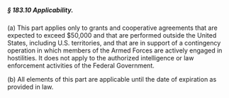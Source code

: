 ##### § 183.10 Applicability. #####

(a) This part applies only to grants and cooperative agreements that are expected to exceed $50,000 and that are performed outside the United States, including U.S. territories, and that are in support of a contingency operation in which members of the Armed Forces are actively engaged in hostilities. It does not apply to the authorized intelligence or law enforcement activities of the Federal Government.

(b) All elements of this part are applicable until the date of expiration as provided in law.